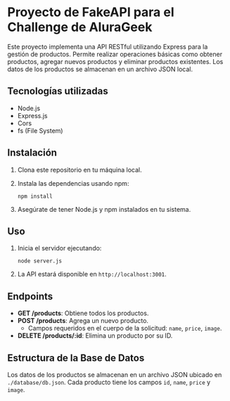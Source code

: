 # Proyecto de FakeAPI para el Challenge de AluraGeek

Este proyecto implementa una API RESTful utilizando Express para la gestión de productos. Permite realizar operaciones básicas como obtener productos, agregar nuevos productos y eliminar productos existentes. Los datos de los productos se almacenan en un archivo JSON local.

## Tecnologías utilizadas

- Node.js
- Express.js
- Cors
- fs (File System)

## Instalación

1. Clona este repositorio en tu máquina local.
2. Instala las dependencias usando npm:

    ```
    npm install
    ```

3. Asegúrate de tener Node.js y npm instalados en tu sistema.

## Uso

1. Inicia el servidor ejecutando:

    ```
    node server.js
    ```

2. La API estará disponible en `http://localhost:3001`.

## Endpoints

- **GET /products**: Obtiene todos los productos.
- **POST /products**: Agrega un nuevo producto.
  - Campos requeridos en el cuerpo de la solicitud: `name`, `price`, `image`.
- **DELETE /products/:id**: Elimina un producto por su ID.

## Estructura de la Base de Datos

Los datos de los productos se almacenan en un archivo JSON ubicado en `./database/db.json`. Cada producto tiene los campos `id`, `name`, `price` y `image`.
